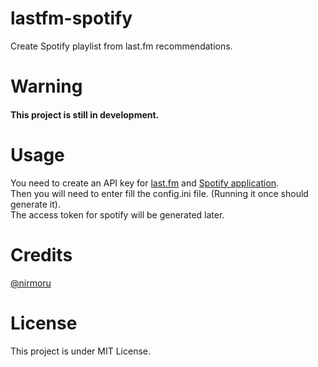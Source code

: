 # lastfm-spotify
Create Spotify playlist from last.fm recommendations.


# Warning
#### This project is still in development.


# Usage
You need to create an API key for [last.fm](https://www.last.fm/api/account/create) and [Spotify application](https://developer.spotify.com/dashboard).\
Then you will need to enter fill the config.ini file. (Running it once should generate it).\
The access token for spotify will be generated later.


# Credits
[@nirmoru](https://github.com/nirmoru)


# License
This project is under MIT License.